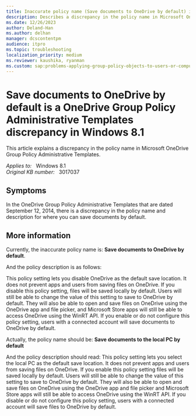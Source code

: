 ```yaml
---
title: Inaccurate policy name (Save documents to OneDrive by default) in OneDrive Administrative Templates
description: Describes a discrepancy in the policy name in Microsoft OneDrive Group Policy Administrative Templates.
ms.date: 12/26/2023
author: Deland-Han
ms.author: delhan
manager: dcscontentpm
audience: itpro
ms.topic: troubleshooting
localization_priority: medium
ms.reviewer: kaushika, ryanman
ms.custom: sap:problems-applying-group-policy-objects-to-users-or-computers, csstroubleshoot
---
```

# Save documents to OneDrive by default is a OneDrive Group Policy Administrative Templates discrepancy in Windows 8.1

This article explains a discrepancy in the policy name in Microsoft OneDrive Group Policy Administrative Templates.

_Applies to:_ &nbsp; Windows 8.1  
_Original KB number:_ &nbsp; 3017037

## Symptoms

In the OneDrive Group Policy Administrative Templates that are dated September 12, 2014, there is a discrepancy in the policy name and description for where you can save documents by default.

## More information

Currently, the inaccurate policy name is: **Save documents to OneDrive by default**.

And the policy description is as follows:

This policy setting lets you disable OneDrive as the default save location. It does not prevent apps and users from saving files on OneDrive. If you disable this policy setting, files will be saved locally by default. Users will still be able to change the value of this setting to save to OneDrive by default. They will also be able to open and save files on OneDrive using the OneDrive app and file picker, and Microsoft Store apps will still be able to access OneDrive using the WinRT API. If you enable or do not configure this policy setting, users with a connected account will save documents to OneDrive by default.

Actually, the policy name should be: **Save documents to the local PC by default**  

And the policy description should read: This policy setting lets you select the local PC as the default save location. It does not prevent apps and users from saving files on OneDrive. If you enable this policy setting files will be saved locally by default. Users will still be able to change the value of this setting to save to OneDrive by default. They will also be able to open and save files on OneDrive using the OneDrive app and file picker and Microsoft Store apps will still be able to access OneDrive using the WinRT API. If you disable or do not configure this policy setting, users with a connected account will save files to OneDrive by default.
